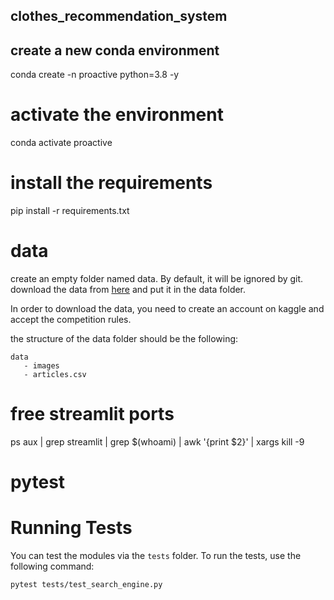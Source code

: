 ## clothes_recommendation_system


## create a new conda environment
conda create -n proactive python=3.8 -y


# activate the environment
conda activate proactive


# install the requirements
pip install -r requirements.txt






# data


create an empty folder named data. By default, it will be ignored by git.
download the data from [here](https://www.kaggle.com/competitions/h-and-m-personalized-fashion-recommendations/data) and put it in the data folder.


In order to download the data, you need to create an account on kaggle and accept the competition rules.


the structure of the data folder should be the following:


```
data
   - images
   - articles.csv
```


# free streamlit ports
ps aux | grep streamlit | grep $(whoami) | awk '{print $2}' | xargs kill -9


# pytest
# Running Tests

You can test the modules via the `tests` folder. To run the tests, use the following command:

```
pytest tests/test_search_engine.py
```
